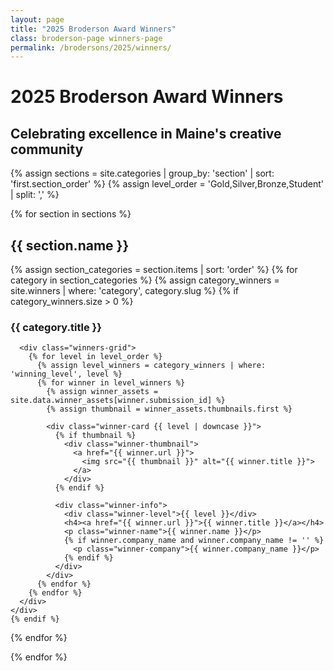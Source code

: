 ```yaml
---
layout: page
title: "2025 Broderson Award Winners"
class: broderson-page winners-page
permalink: /brodersons/2025/winners/
---
```


<div class="brodersons-stripes"></div>

<div class="header-content">
  <h1><span class="highlight">2025 Broderson Award Winners</span></h1>
  <h2>Celebrating excellence in Maine's creative community</h2>
</div>

{% assign sections = site.categories | group_by: 'section' | sort: 'first.section_order' %}
{% assign level_order = 'Gold,Silver,Bronze,Student' | split: ',' %}

{% for section in sections %}
<div class="winners-section">
  <h2>{{ section.name }}</h2>
  
  {% assign section_categories = section.items | sort: 'order' %}
  {% for category in section_categories %}
    {% assign category_winners = site.winners | where: 'category', category.slug %}
    {% if category_winners.size > 0 %}
    <div class="category-group">
      <h3>{{ category.title }}</h3>
      
      <div class="winners-grid">
        {% for level in level_order %}
          {% assign level_winners = category_winners | where: 'winning_level', level %}
          {% for winner in level_winners %}
            {% assign winner_assets = site.data.winner_assets[winner.submission_id] %}
            {% assign thumbnail = winner_assets.thumbnails.first %}
            
            <div class="winner-card {{ level | downcase }}">
              {% if thumbnail %}
                <div class="winner-thumbnail">
                  <a href="{{ winner.url }}">
                    <img src="{{ thumbnail }}" alt="{{ winner.title }}">
                  </a>
                </div>
              {% endif %}
              
              <div class="winner-info">
                <div class="winner-level">{{ level }}</div>
                <h4><a href="{{ winner.url }}">{{ winner.title }}</a></h4>
                <p class="winner-name">{{ winner.name }}</p>
                {% if winner.company_name and winner.company_name != '' %}
                  <p class="winner-company">{{ winner.company_name }}</p>
                {% endif %}
              </div>
            </div>
          {% endfor %}
        {% endfor %}
      </div>
    </div>
    {% endif %}
  {% endfor %}
</div>
{% endfor %}